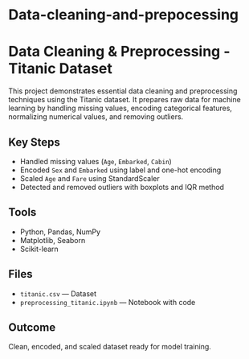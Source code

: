 # Data-cleaning-and-prepocessing

# Data Cleaning & Preprocessing - Titanic Dataset

This project demonstrates essential data cleaning and preprocessing techniques using the Titanic dataset. It prepares raw data for machine learning by handling missing values, encoding categorical features, normalizing numerical values, and removing outliers.

## Key Steps

- Handled missing values (`Age`, `Embarked`, `Cabin`)
- Encoded `Sex` and `Embarked` using label and one-hot encoding
- Scaled `Age` and `Fare` using StandardScaler
- Detected and removed outliers with boxplots and IQR method

## Tools

- Python, Pandas, NumPy
- Matplotlib, Seaborn
- Scikit-learn

## Files

- `titanic.csv` — Dataset
- `preprocessing_titanic.ipynb` — Notebook with code

##  Outcome

Clean, encoded, and scaled dataset ready for model training.
